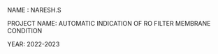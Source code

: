 NAME : NARESH.S

PROJECT NAME:   AUTOMATIC  INDICATION OF RO FILTER MEMBRANE CONDITION

YEAR: 2022-2023

 
